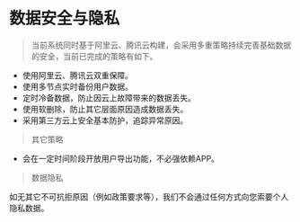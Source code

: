 # 数据安全与隐私

> 当前系统同时基于阿里云、腾讯云构建，会采用多重策略持续完善基础数据的安全，当前已完成的策略有如下。

* 使用阿里云、腾讯云双重保障。
* 使用多节点实时备份用户数据。
* 定时冷备数据，防止因云上故障带来的数据丢失。
* 使用软删除，防止其它层面原因造成数据丢失。
* 采用第三方云上安全基本防护，追踪异常原因。

> 其它策略

* 会在一定时间阶段开放用户导出功能，不必强依赖APP。

> 数据隐私

如无其它不可抗拒原因（例如政策要求等），我们不会通过任何方式向您索要个人隐私数据。





